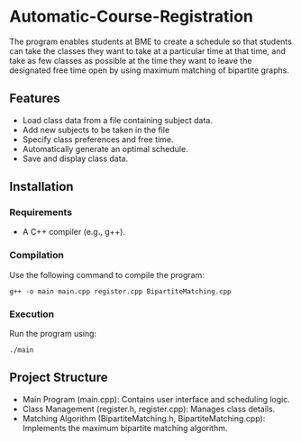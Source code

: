 # Automatic-Course-Registration
The program enables students at BME to create a schedule so that students can take the classes they want to take at a particular time at that time, and take as few classes as possible at the time they want to leave the designated free time open by using maximum matching of bipartite graphs.

## Features

- Load class data from a file containing subject data.
- Add new subjects to be taken in the file
- Specify class preferences and free time.
- Automatically generate an optimal schedule.
- Save and display class data.

## Installation
### Requirements
- A C++ compiler (e.g., g++).

### Compilation
Use the following command to compile the program:
```
g++ -o main main.cpp register.cpp BipartiteMatching.cpp
```
### Execution
Run the program using:
```
./main
```

## Project Structure
- Main Program (main.cpp): Contains user interface and scheduling logic.
- Class Management (register.h, register.cpp): Manages class details.
- Matching Algorithm (BipartiteMatching.h, BipartiteMatching.cpp): Implements the maximum bipartite matching algorithm.

